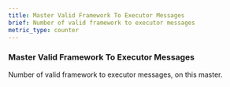 ```yaml
---
title: Master Valid Framework To Executor Messages
brief: Number of valid framework to executor messages
metric_type: counter
---
```

### Master Valid Framework To Executor Messages

Number of valid framework to executor messages, on this master.
